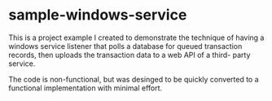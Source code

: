 # sample-windows-service

This is a project example I created to demonstrate the technique of having a windows service listener that 
polls a database for queued transaction records, then uploads the transaction data to a web API of a third-
party service.

The code is non-functional, but was desinged to be quickly converted to a functional implementation with
minimal effort.
